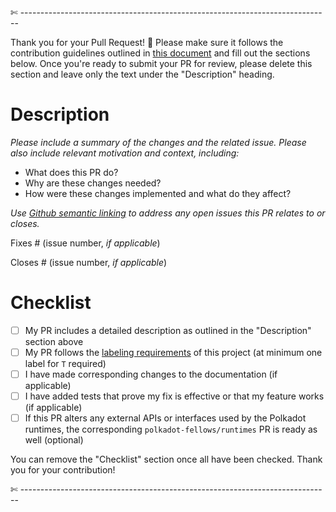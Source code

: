 

✄ -----------------------------------------------------------------------------

Thank you for your Pull Request! 🙏 Please make sure it follows the contribution guidelines outlined in
[this document](https://github.com/paritytech/polkadot-sdk/blob/master/docs/CONTRIBUTING.md) and fill
out the sections below. Once you're ready to submit your PR for review, please
delete this section and leave only the text under the "Description" heading.

# Description

*Please include a summary of the changes and the related issue. Please also include relevant motivation and context,
including:*

- What does this PR do?
- Why are these changes needed?
- How were these changes implemented and what do they affect?

*Use [Github semantic
linking](https://docs.github.com/en/issues/tracking-your-work-with-issues/linking-a-pull-request-to-an-issue#linking-a-pull-request-to-an-issue-using-a-keyword)
to address any open issues this PR relates to or closes.*

Fixes # (issue number, *if applicable*)

Closes # (issue number, *if applicable*)

# Checklist

- [ ] My PR includes a detailed description as outlined in the "Description" section above
- [ ] My PR follows the [labeling requirements](CONTRIBUTING.md#Process) of this project (at minimum one label for `T`
  required)
- [ ] I have made corresponding changes to the documentation (if applicable)
- [ ] I have added tests that prove my fix is effective or that my feature works (if applicable)
- [ ] If this PR alters any external APIs or interfaces used by the Polkadot runtimes, 
     the corresponding `polkadot-fellows/runtimes` PR is ready as well (optional)

You can remove the "Checklist" section once all have been checked. Thank you for your contribution!

✄ -----------------------------------------------------------------------------
